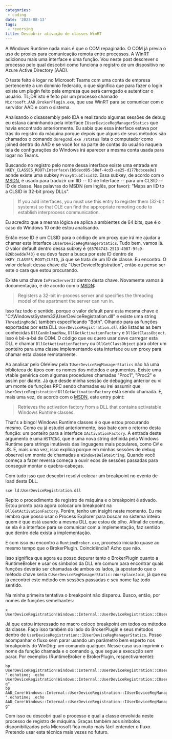 ```yaml
---
categories:
 - coding
date: '2023-08-13'
tags:
 - reversing
title: Descobrir ativação de classes WinRT
---
```


A Windows Runtime nada mais é que o COM repaginado. O COM já previa o uso de proxies para comunicação remota entre processos. A WinRT adicionou mais uma interface e uma função. Vou neste post descrever o processo pelo qual descobri como funciona o registro de um dispositivo no Azure Active Directory (AAD).

O teste feito é logar no Microsoft Teams com uma conta de empresa pertencente a um domínio federado, o que significa que para fazer o login existe um plugin feito pela empresa que será carregado e autenticar o usuário. TL;DR isto é feito por um processo chamado `Microsoft.AAD.BrokerPlugin.exe`, que usa WinRT para se comunicar com o servidor AAD e com o sistema.

Analisando o disassembly pelo IDA e realizando algumas sessões de debug eu estava caminhando pela interface `IUserDeviceRegManagerStatics` que havia encontrado anteriormente. Eu sabia que essa interface estava por trás do registro da máquina porque depois que alguns de seus métodos são chamados o comando `dsregcmd.exe /status` lista o computador como joined dentro do AAD e se você for na parte de contas do usuário naquela tela de configurações do Windows irá aparecer a mesma conta usada para logar no Teams.

Buscando no registro pelo nome dessa interface existe uma entrada em `HKEY_CLASSES_ROOT\Interface\{b5decd05-58ef-4cd3-ae25-d177bcbcea9e}` aonde existe uma subkey `ProxyStubClsid32`. Essa subkey, de acordo com o [MSDN](https://learn.microsoft.com/en-us/windows/win32/com/proxystubclsid32), é usado para traduzir um IID -- ID de Interface -- para um CLSID -- ID de classe. Nas palavras do MSDN (em inglês, por favor): "Maps an IID to a CLSID in 32-bit proxy DLLs".

>
> If you add interfaces, you must use this entry to register them (32-bit systems) so that OLE can find the appropriate remoting code to establish interprocess communication.
>

Eu acredito que a mesma lógica se aplica a ambientes de 64 bits, que é o caso do Windows 10 onde estou analisando.

Então esse ID é um CLSID para o código de um proxy que irá me ajudar a chamar esta interface `IUserDeviceRegManagerStatics`. Tudo bem, vamos lá. O valor default dentro dessa subkey é `{65704743-2513-4987-9fc9-826bbedde743}` e eu devo fazer a busca por este ID dentro de `HKEY_CLASSES_ROOT\CLSID`, já que se trata de um ID de classe. Eu encontro. O valor default dessa chave diz "UserDeviceRegistration", então eu penso ser este o cara que estou procurando.

Existe uma chave `InProcServer32` dentro desta chave. Novamente vamos à documentação, e de acordo com o [MSDN](https://learn.microsoft.com/en-us/windows/win32/com/inprocserver32):

>
> Registers a 32-bit in-process server and specifies the threading model of the apartment the server can run in.
>

Isso faz todo o sentido, porque o valor default para esta mesma chave é "C:\Windows\System32\UserDeviceRegistration.dll"  e existe uma string `ThreadingModel` também especificando "Both". Olhando para as funções exportadas por esta DLL `UserDeviceRegistration.dll` são listadas as bem conhecidas `DllCanUnloadNow`, `DllGetActivationFactory` e `DllGetClassObject`. Isso é bê-a-bá de COM. O código que eu quero usar deve carregar esta DLL e chamar `DllGetActivationFactory` ou `DllGetClassObject` para obter um ponteiro para uma classe implementando esta interface ou um proxy para chamar esta classe remotamente.

Ao analisar pelo OleView pela `IUserDeviceRegManagerStatics` não há uma biblioteca de tipos com os nomes dos métodos e argumentos. Existe uma vtable genérica com algumas procedures chamadas "Proc1", "Proc2" e assim por diante. Já que desde minha sessão de debugging anterior eu vi um monte de funções RPC sendo chamadas eu irei assumir que `UserDeviceRegistration!DllGetActivationFactory` está sendo chamada. E, mais uma vez, de acordo com o [MSDN](https://learn.microsoft.com/en-us/previous-versions/br205771(v=vs.85)), este entry point:

>
> Retrieves the activation factory from a DLL that contains activatable Windows Runtime classes.
>

That's a bingo! Windows Runtime classes é o que estou procurando mesmo. Como eu já estudei anteriormente, isso bate com o retorno desta função: um ponteiro para a interface `IActivationFactory`. A entrada deste argumento é uma `HSTRING`, que é uma nova string definida pela Windows Runtime para strings imutáveis das linguagens mais populares, como C# e JS. E, mais uma vez, isso explica porque em minhas sessões de debug observei um monte de chamadas a `WindowsDeleteString`. Quando você começa a fazer reversa começa a ouvir ecos de sessões passadas para conseguir montar o quebra-cabeças.

Com tudo isso que descobri resolvi colocar um breakpoint no evento de load desta DLL.

```
sxe ld:UserDeviceRegistration.dll
```

Repito o procedimento de registro de máquina e o breakpoint é ativado. Estou pronto para agora colocar um breakpoint na `DllGetActivationFactory`. Porém, tenho um insight neste momento. Eu me lembro que posso usar o Process Explorer para buscar no sistema inteiro quem é que está usando a mesma DLL que estou de olho. Afinal de contas, se ela é a interface para se comunicar com a implementação, faz sentido que dentro dela exista a implementação.

E com isso eu encontro a `RuntimeBroker.exe`, processo iniciado quase ao mesmo tempo que o BrokerPlugin. Coincidência? Acho que não.

Isso significa que agora eu posso depurar tanto o BrokerPlugin quanto a RuntimeBroker e usar os símbolos da DLL em comum para encontrar quais funções deverão ser chamadas de ambos os lados, já apostando que o método chave seria `CUserDeviceRegManagerStatic::WorkplaceJoin`, já que eu já encontrei este método em sessões passadas e seu nome faz todo sentido.

Na minha primeira tentativa o breakpoint não disparou. Busco, então, por nomes de funções semelhantes:

```
x UserDeviceRegistration!Windows::Internal::UserDeviceRegistration::CUserDeviceRegManagerStatic::*
```

Já que estou interessado no macro coloco breakpoint em todos os métodos da classe. Faço isso também do lado do BrokerPlugin e seus métodos dentro de `UserDeviceRegistration::IUserDeviceRegManagerStatics`. Posso acompanhar o fluxo sem parar usando um parâmetro bem esperto nos breakpoints do WinDbg: um comando qualquer. Nesse caso uso imprimir o nome da função chamada e o comando `g`, que segue a execução sem parar. Por exemplos (RuntimeBroker e BrokerPlugin, respectivamente):

```
bp UserDeviceRegistration!Windows::Internal::UserDeviceRegistration::CUserDeviceRegManagerStatic::DelegatedWorkplaceJoinWithRequestId ".echotime; .echo UserDeviceRegistration!Windows::Internal::UserDeviceRegistration::CUserDeviceRegManagerStatic::DelegatedWorkplaceJoinWithRequestId; g"
bp AAD_Core!Windows::Internal::UserDeviceRegistration::IUserDeviceRegManagerStatics::GetJoinInfo ".echotime; .echo AAD_Core!Windows::Internal::UserDeviceRegistration::IUserDeviceRegManagerStatics::GetJoinInfo; g"
```

Com isso eu descobri qual o processo e qual a classe envolvida neste processo de registro de máquina. Graças também aos símbolos disponibilizados pela Microsoft fica muito mais fácil entender o fluxo. Pretendo usar esta técnica mais vezes no futuro.
